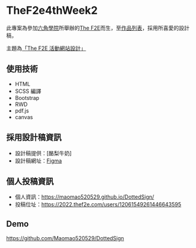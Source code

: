 # TheF2e4thWeek2

此專案為參加[六角學院](https://www.hexschool.com/)所舉辦的[The F2E](https://2022.thef2e.com/)而生，至[作品列表](https://2022.thef2e.com/works)，採用所喜愛的設計稿，

主題為[「The F2E 活動網站設計」](https://2022.thef2e.com/news/week1)

## 使用技術

- HTML 
- SCSS 編譯
- Bootstrap
- RWD
- pdf.js
- canvas

## 採用設計稿資訊

- 設計稿提供：[酪梨牛奶]
- 設計稿網址：[Figma](https://2022.thef2e.com/users/12061549261447203157)

## 個人投稿資訊

- 個人資訊：https://maomao520529.github.io/DottedSign/
- 投稿位址：https://2022.thef2e.com/users/12061549261446643595

## Demo

https://github.com/Maomao520529/DottedSign
